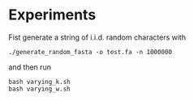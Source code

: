 # Experiments

Fist generate a string of i.i.d. random characters with

    ./generate_random_fasta -o test.fa -n 1000000

and then run

    bash varying_k.sh
    bash varying_w.sh